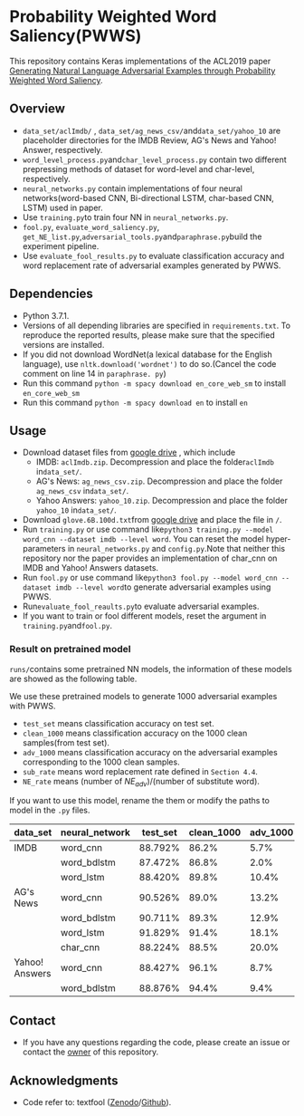 # Probability Weighted Word Saliency(PWWS)

This repository contains Keras implementations of the ACL2019 paper [Generating Natural Language Adversarial Examples through Probability Weighted Word Saliency](https://www.aclweb.org/anthology/P19-1103).

## Overview
* `data_set/aclImdb/` , `data_set/ag_news_csv/`and`data_set/yahoo_10` are placeholder directories for the IMDB Review, AG's News and Yahoo! Answer, respectively.
* `word_level_process.py`and`char_level_process.py` contain two different prepressing methods of dataset for word-level and char-level, respectively.
* `neural_networks.py` contain implementations of four neural networks(word-based CNN, Bi-directional LSTM, char-based CNN, LSTM) used in paper.
* Use `training.py`to train four NN in `neural_networks.py`.
* `fool.py`, `evaluate_word_saliency.py`, `get_NE_list.py`,`adversarial_tools.py`and`paraphrase.py`build the experiment pipeline.
* Use `evaluate_fool_results.py` to evaluate classification accuracy and word replacement rate of adversarial examples generated by PWWS.

## Dependencies
* Python 3.7.1.
* Versions of all depending libraries are specified in `requirements.txt`. To reproduce the reported results, please make sure that the specified versions are installed.
* If you did not download WordNet(a lexical database for the English language), use `nltk.download('wordnet')` to do so.(Cancel the code comment on line 14 in `paraphrase. py`) 
* Run this command `python -m spacy download en_core_web_sm` to install `en_core_web_sm`
* Run this command `python -m spacy download en` to install `en`

## Usage

* Download dataset files from [google drive](https://drive.google.com/open?id=1YdndNH0RE6BEpg04HtK6VWemYrowWzvA) , which include
    - IMDB: `aclImdb.zip`. Decompression and place the folder`aclImdb` in`data_set/`.
    - AG's News: `ag_news_csv.zip`. Decompression and place the folder `ag_news_csv` in`data_set/`.
    - Yahoo Answers: `yahoo_10.zip`. Decompression and place the folder `yahoo_10` in`data_set/`.
* Download `glove.6B.100d.txt`from [google drive](https://drive.google.com/open?id=1YdndNH0RE6BEpg04HtK6VWemYrowWzvA) and place the file in `/`.
* Run `training.py` or use command like`python3 training.py --model word_cnn --dataset imdb --level word`. You can reset the model hyper-parameters in `neural_networks.py` and `config.py`.Note that neither this repository nor the paper provides an implementation of char_cnn on IMDB and Yahoo! Answers datasets.
* Run `fool.py` or use command like`python3 fool.py --model word_cnn --dataset imdb --level word`to generate adversarial examples using PWWS.
* Run`evaluate_fool_reaults.py`to evaluate adversarial examples. 
* If you want to train or fool different models, reset the argument in `training.py`and`fool.py`.
### Result on pretrained model

`runs/`contains some pretrained NN models, the information of these models are showed as the following table. 

We use these pretrained models to generate 1000 adversarial examples with PWWS.

- `test_set` means classification accuracy on test set.
- `clean_1000` means classification accuracy on the 1000 clean samples(from test set).
- `adv_1000` means classification accuracy on the adversarial examples corresponding to the 1000 clean samples.
- `sub_rate` means word replacement rate defined in `Section 4.4`.
- `NE_rate` means  (number of $NE_{adv}$)/(number of substitute word).

If you want to use this model, rename the them or modify the paths to model in the `.py` files.

| data_set       | neural_network | test_set | clean_1000 | adv_1000  | sub_rate | NE_rate |
| -------------- | -------------- | -------- | ---------- | --------- | -------- | ------- |
| IMDB           | word_cnn       | 88.792%  | 86.2%      | 5.7% | 3.933%   | 21.395% |
|                | word_bdlstm    | 87.472%  | 86.8%      | 2.0%      | 4.206%   | 11.094% |
|                | word_lstm      | 88.420%  | 89.8%      | 10.4%     | 6.816%   | 6.548%  |
| AG's News      | word_cnn       | 90.526%  | 89.0%      | 13.2%     | 12.308%  | 30.877% |
|                | word_bdlstm    | 90.711%  | 89.3%      | 12.9%     | 13.494%  | 27.227% |
|                | word_lstm      | 91.829%  | 91.4%      | 18.1%     | 18.102%  | 27.374% |
|                | char_cnn       | 88.224%  | 88.5%      | 20.0%     | 11.979%  | 23.241% |
| Yahoo! Answers | word_cnn       | 88.427%  | 96.1%      | 8.7%      | 33.067%  | 12.768% |
|                | word_bdlstm    | 88.876%  | 94.4%      | 9.4% | 20.752% | 7.016% |

## Contact

* If you have any questions regarding the code, please create an issue or contact the [owner](https://github.com/RenShuhuai-Andy) of this repository.

##  Acknowledgments

- Code refer to: textfool ([Zenodo](https://zenodo.org/record/831638)/[Github](https://github.com/bogdan-kulynych/textfool)).
